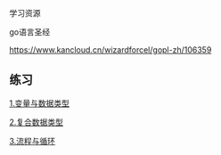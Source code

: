 

学习资源



go语言圣经

https://www.kancloud.cn/wizardforcel/gopl-zh/106359



## 练习



[1.变量与数据类型](type_of_data.md)



[2.复合数据类型](composite_data_type.md)



[3.流程与循环](process_and_cycle.md)



